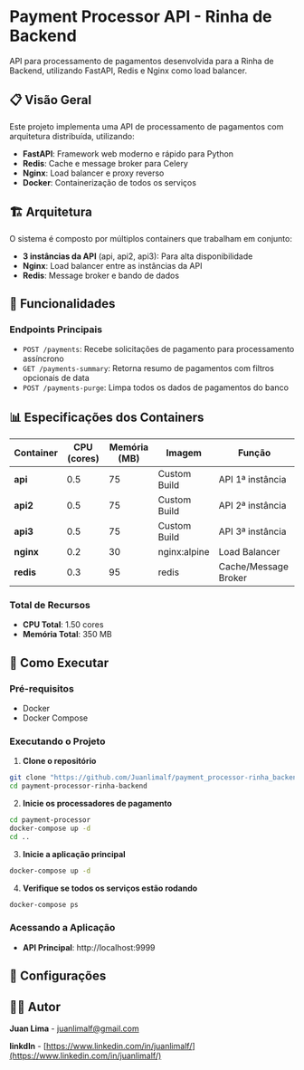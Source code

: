 # Payment Processor API - Rinha de Backend

API para processamento de pagamentos desenvolvida para a Rinha de Backend, utilizando FastAPI, Redis e Nginx como load balancer.

## 📋 Visão Geral

Este projeto implementa uma API de processamento de pagamentos com arquitetura distribuída, utilizando:

- **FastAPI**: Framework web moderno e rápido para Python
- **Redis**: Cache e message broker para Celery
- **Nginx**: Load balancer e proxy reverso
- **Docker**: Containerização de todos os serviços

## 🏗️ Arquitetura

O sistema é composto por múltiplos containers que trabalham em conjunto:

- **3 instâncias da API** (api, api2, api3): Para alta disponibilidade
- **Nginx**: Load balancer entre as instâncias da API
- **Redis**: Message broker e bando de dados

## 🚀 Funcionalidades

### Endpoints Principais

- `POST /payments`: Recebe solicitações de pagamento para processamento assíncrono
- `GET /payments-summary`: Retorna resumo de pagamentos com filtros opcionais de data
- `POST /payments-purge`: Limpa todos os dados de pagamentos do banco

## 📊 Especificações dos Containers

| Container | CPU (cores) | Memória (MB) | Imagem | Função |
|-----------|-------------|--------------|---------|---------|
| **api** | 0.5 | 75 | Custom Build | API 1ª instância |
| **api2** | 0.5 | 75 | Custom Build | API 2ª instância |
| **api3** | 0.5 | 75 | Custom Build | API 3ª instância |
| **nginx** | 0.2 | 30 | nginx:alpine | Load Balancer |
| **redis** | 0.3 | 95 | redis | Cache/Message Broker |

### **Total de Recursos**
- **CPU Total**: 1.50 cores
- **Memória Total**: 350 MB


## 🚀 Como Executar

### Pré-requisitos
- Docker
- Docker Compose

### Executando o Projeto

1. **Clone o repositório**
```bash
git clone "https://github.com/Juanlimalf/payment_processor-rinha_backend_2025.git"
cd payment-processor-rinha-backend
```

2. **Inicie os processadores de pagamento**
```bash
cd payment-processor
docker-compose up -d
cd ..
```

3. **Inicie a aplicação principal**
```bash
docker-compose up -d
```

4. **Verifique se todos os serviços estão rodando**
```bash
docker-compose ps
```

### Acessando a Aplicação

- **API Principal**: http://localhost:9999

## 📝 Configurações


## 👨‍💻 Autor

**Juan Lima** - [juanlimalf@gmail.com](mailto:juanlimalf@gmail.com)

**linkdIn** - [https://www.linkedin.com/in/juanlimalf/](https://www.linkedin.com/in/juanlimalf/)